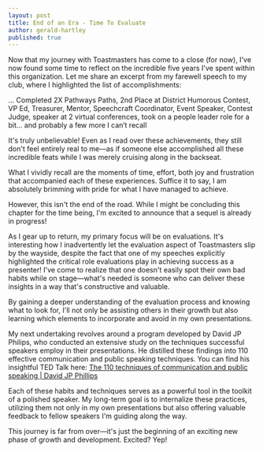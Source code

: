 ```yaml
---
layout: post
title: End of an Era - Time To Evaluate
author: gerald-hartley
published: true
---
```


Now that my journey with Toastmasters has come to a close (for now), I've now found some time to reflect on the incredible five years I've spent within this organization. Let me share an excerpt from my farewell speech to my club, where I highlighted the list of accomplishments:

... Completed 2X Pathways Paths, 2nd Place at District Humorous Contest, VP Ed, Treasurer, Mentor, Speechcraft Coordinator, Event Speaker, Contest Judge, speaker at 2 virtual conferences, took on a people leader role for a bit... and probably a few more I can’t recall

It's truly unbelievable! Even as I read over these achievements, they still don't feel entirely real to me—as if someone else accomplished all these incredible feats while I was merely cruising along in the backseat.

What I vividly recall are the moments of time, effort, both joy and frustration that accompanied each of these experiences. Suffice it to say, I am absolutely brimming with pride for what I have managed to achieve.

However, this isn't the end of the road. While I might be concluding this chapter for the time being, I'm excited to announce that a sequel is already in progress!

As I gear up to return, my primary focus will be on evaluations. It's interesting how I inadvertently let the evaluation aspect of Toastmasters slip by the wayside, despite the fact that one of my speeches explicitly highlighted the critical role evaluations play in achieving success as a presenter! I've come to realize that one doesn't easily spot their own bad habits while on stage—what's needed is someone who can deliver these insights in a way that's constructive and valuable.

By gaining a deeper understanding of the evaluation process and knowing what to look for, I'll not only be assisting others in their growth but also learning which elements to incorporate and avoid in my own presentations.

My next undertaking revolves around a program developed by David JP Philips, who conducted an extensive study on the techniques successful speakers employ in their presentations. He distilled these findings into 110 effective communication and public speaking techniques. You can find his insightful TED Talk here: <a href="https://www.youtube.com/watch?v=K0pxo-dS9Hc">The 110 techniques of communication and public speaking | David JP Phillips</a>

Each of these habits and techniques serves as a powerful tool in the toolkit of a polished speaker. My long-term goal is to internalize these practices, utilizing them not only in my own presentations but also offering valuable feedback to fellow speakers I'm guiding along the way.

This journey is far from over—it's just the beginning of an exciting new phase of growth and development. Excited? Yep!
